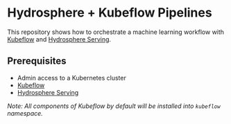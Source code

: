 # Hydrosphere + Kubeflow Pipelines 

This repository shows how to orchestrate a machine learning workflow with [Kubeflow](https://www.kubeflow.org/) and [Hydrosphere Serving](https://hydrosphere.io/serving/).

## Prerequisites

- Admin access to a Kubernetes cluster
- [Kubeflow](https://www.kubeflow.org/docs/started/getting-started/)
- [Hydrosphere Serving](https://hydrosphere.io/serving-docs/installation.html#kubernetes)

_Note: All components of Kubeflow by default will be installed into `kubeflow` namespace._